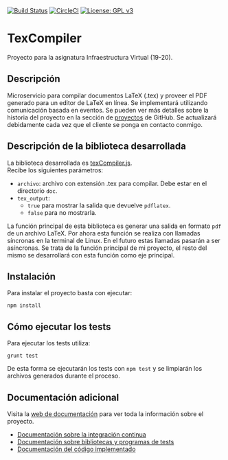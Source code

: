 [![Build Status](https://travis-ci.org/victorperalta93/IV-Proyecto.svg?branch=master)](https://travis-ci.org/victorperalta93/IV-Proyecto)
[![CircleCI](https://circleci.com/gh/victorperalta93/IV-Proyecto.svg?style=svg)](https://circleci.com/gh/victorperalta93/IV-Proyecto)
[![License: GPL v3](https://img.shields.io/badge/License-GPLv3-blue.svg)](https://www.gnu.org/licenses/gpl-3.0)

# TexCompiler
Proyecto para la asignatura Infraestructura Virtual (19-20).

## Descripción

Microservicio para compilar documentos LaTeX (.tex) y proveer el PDF generado para un editor de LaTeX en línea. Se implementará utilizando comunicación basada en eventos.
Se pueden ver más detalles sobre la historia del proyecto en la sección de [proyectos](https://github.com/victorperalta93/IV-Proyecto/projects/1) de GitHub. Se actualizará debidamente cada vez que el cliente se ponga en contacto conmigo.

## Descripción de la biblioteca desarrollada
La biblioteca desarrollada es [texCompiler.js](src/texCompiler.js).  
Recibe los siguientes parámetros:
* `archivo`: archivo con extensión .tex para compilar. Debe estar en el directorio `doc`.
* `tex_output`: 
  * `true` para mostrar la salida que devuelve `pdflatex`.  
  * `false` para no mostrarla.  

La función principal de esta biblioteca es generar una salida en formato `pdf` de un archivo LaTeX. Por ahora esta función se realiza con llamadas síncronas en la terminal de Linux. En el futuro estas llamadas pasarán a ser asíncronas.
Se trata de la función principal de mi proyecto, el resto del mismo se desarrollará con esta función como eje principal.

## Instalación
Para instalar el proyecto basta con ejecutar:
```
npm install 
```

## Cómo ejecutar los tests
Para ejecutar los tests utiliza:
```
grunt test
```
De esta forma se ejecutarán los tests con `npm test` y se limpiarán los archivos generados durante el proceso.

## Documentación adicional
Visita la [web de documentación](https://victorperalta93.github.io/IV-Proyecto) para ver toda la información sobre el proyecto.
* [Documentación sobre la integración continua](https://victorperalta93.github.io/IV-Proyecto/#/integracion_continua)
* [Documentación sobre bibliotecas y programas de tests](https://victorperalta93.github.io/IV-Proyecto/#/bibtests)
* [Documentación del código implementado](https://victorperalta93.github.io/IV-Proyecto/docco/texCompiler.html)